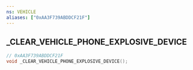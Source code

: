 ```yaml
---
ns: VEHICLE
aliases: ["0xAA3F739ABDDCF21F"]
---
```

## _CLEAR_VEHICLE_PHONE_EXPLOSIVE_DEVICE

```c
// 0xAA3F739ABDDCF21F
void _CLEAR_VEHICLE_PHONE_EXPLOSIVE_DEVICE();
```

